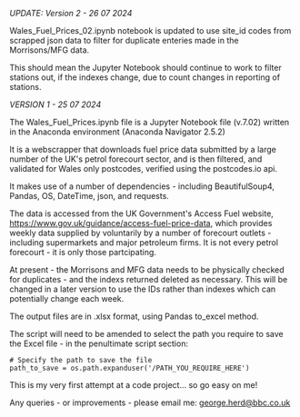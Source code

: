 *UPDATE: Version 2 - 26 07 2024*

Wales_Fuel_Prices_02.ipynb notebook is updated to use site_id codes from scrapped json data to filter for duplicate enteries made in the Morrisons/MFG data.

This should mean the Jupyter Notebook should continue to work to filter stations out, if the indexes change, due to count changes in reporting of stations.


*VERSION 1 - 25 07 2024*

The Wales_Fuel_Prices.ipynb file is a Jupyter Notebook file (v.7.02) written in the Anaconda environment (Anaconda Navigator 2.5.2)

It is a webscrapper that downloads fuel price data submitted by a large number of the UK's petrol forecourt sector, and is then filtered, and validated for Wales only postcodes, verified using the postcodes.io api.

It makes use of a number of dependencies - including BeautifulSoup4, Pandas, OS, DateTime, json, and requests.

The data is accessed from the UK Government's Access Fuel website, https://www.gov.uk/guidance/access-fuel-price-data, which provides weekly data supplied by voluntarily by a number of forecourt outlets -
including supermarkets and major petroleum firms. It is not every petrol forecourt - it is only those partcipating.


At present - the Morrisons and MFG data needs to be physically checked for duplicates - and the indexs returned deleted as necessary. This will be changed in a later version to use the IDs rather than indexes which can potentially change each week.

The output files are in .xlsx format, using Pandas to_excel method.

The script will need to be amended to select the path you require to save the Excel file - in the penultimate script section: 

```
# Specify the path to save the file 
path_to_save = os.path.expanduser('/PATH_YOU_REQUIRE_HERE')
```

This is my very first attempt at a code project... so go easy on me!

Any queries - or improvements - please email me: george.herd@bbc.co.uk
